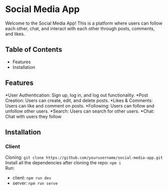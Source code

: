 # Social Media App
Welcome to the Social Media App! This is a platform where users can follow each other, chat, and interact with each other through posts, comments, and likes.

## Table of Contents
* Features
* Installation

## Features
*User Authentication: Sign up, log in, and log out functionality.
*Post Creation: Users can create, edit, and delete posts.
*Likes & Comments: Users can like and comment on posts.
*Following: Users can follow and unfollow other users. 
*Search: Users can search for other users. 
*Chat: Chat with users they follow

## Installation

### Client
Cloning: `git clone https://github.com/yourusername/social-media-app.git` <br/>
Install all the dependencies after cloning the repo: `npm i` <br/>
Run:
* client: `npm run dev`
* server: `npm run serve`
